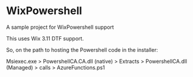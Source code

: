 # WixPowershell
A sample project for WixPowershell support

This uses Wix 3.11 DTF support.

So, on the path to hosting the Powershell code in the installer:

Msiexec.exe > PowershellCA.CA.dll (native) > Extracts > PowershellCA.dll (Managed) > calls > AzureFunctions.ps1
